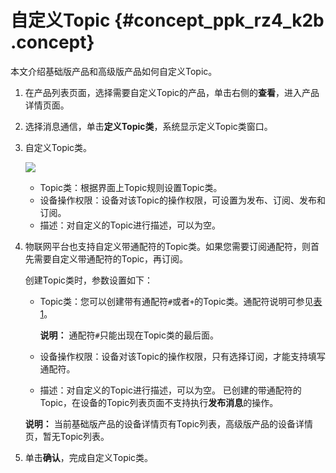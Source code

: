 # 自定义Topic {#concept_ppk_rz4_k2b .concept}

本文介绍基础版产品和高级版产品如何自定义Topic。

1.  在产品列表页面，选择需要自定义Topic的产品，单击右侧的**查看**，进入产品详情页面。
2.  选择消息通信，单击**定义Topic类**，系统显示定义Topic类窗口。
3.  自定义Topic类。

    ![](http://static-aliyun-doc.oss-cn-hangzhou.aliyuncs.com/assets/img/15450/15349042307118_zh-CN.png)

    -   Topic类：根据界面上Topic规则设置Topic类。
    -   设备操作权限：设备对该Topic的操作权限，可设置为发布、订阅、发布和订阅。
    -   描述：对自定义的Topic进行描述，可以为空。
4.  物联网平台也支持自定义带通配符的Topic类。如果您需要订阅通配符，则首先需要自定义带通配符的Topic，再订阅。

    创建Topic类时，参数设置如下：

    -   Topic类：您可以创建带有通配符`#`或者`+`的Topic类。通配符说明可参见[表 1](cn.zh-CN/用户指南/创建产品与设备/Topic/什么是Topic.md#table_hw3_gzz_vdb)。

        **说明：** 通配符`#`只能出现在Topic类的最后面。

    -   设备操作权限：设备对该Topic的操作权限，只有选择订阅，才能支持填写通配符。
    -   描述：对自定义的Topic进行描述，可以为空。
    已创建的带通配符的Topic，在设备的Topic列表页面不支持执行**发布消息**的操作。

    **说明：** 当前基础版产品的设备详情页有Topic列表，高级版产品的设备详情页，暂无Topic列表。

5.  单击**确认**，完成自定义Topic类。

